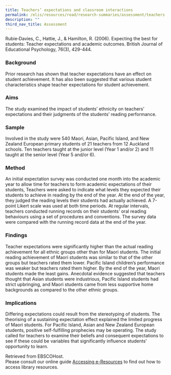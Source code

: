 ```yaml
---
title: Teachers’ expectations and classroom interactions
permalink: /elis/resources/read/research-summaries/assessment/teachers-expectations-and-classroom-interactions/
description: ""
third_nav_title: Assessment
---
```


Rubie‐Davies, C., Hattie, J., & Hamilton, R. (2006). Expecting the best for students: Teacher expectations and academic outcomes. British Journal of Educational Psychology, 76(3), 429-444.

### Background

Prior research has shown that teacher expectations have an effect on student achievement. It has also been suggested that various student characteristics shape teacher expectations for student achievement.

### Aims

The study examined the impact of students’ ethnicity on teachers’ expectations and their judgments of the students’ reading performance. 

### Sample

Involved in the study were 540 Maori, Asian, Pacific Island, and New Zealand European primary students of 21 teachers from 12 Auckland schools. Ten teachers taught at the junior level (Year 1 and/or 2) and 11 taught at the senior level (Year 5 and/or 6).

### Method

An initial expectation survey was conducted one month into the academic year to allow time for teachers to form academic expectations of their students, Teachers were asked to indicate what levels they expected their students to achieve in reading by the end of the year. At the end of the year, they judged the reading levels their students had actually achieved. A 7-point Likert scale was used at both time periods. At regular intervals, teachers conducted running records on their students’ oral reading behaviours using a set of procedures and conventions. The survey data were compared with the running record data at the end of the year.

### Findings

Teacher expectations were significantly higher than the actual reading achievement for all ethnic groups other than for Maori students. The initial reading achievement of Maori students was similar to that of the other groups but teachers rated them lower. Pacific Island children’s performance was weaker but teachers rated them higher. By the end of the year, Maori students made the least gains. Anecdotal evidence suggested that teachers thought that Asian students were industrious, Pacific Island students had strict upbringing, and Maori students came from less supportive home backgrounds as compared to the other ethnic groups.

### Implications

Differing expectations could result from the stereotyping of students. The theorising of a sustaining expectation effect explained the limited progress of Maori students. For Pacific Island, Asian and New Zealand European students, positive self-fulfilling prophecies may be operating. The study called for teachers to examine their beliefs and consequent expectations to see if these could be variables that significantly influence students’ opportunity to learn.

Retrieved from EBSCOHost.  
Please consult our online guide [Accessing e-Resources](https://academyofsingaporeteachers-moe-edu-sg-admin.cwp-stg.sg/docs/librariesprovider2/resouces-docs/accessing-e-resources.pdf?sfvrsn=669bb0ad_2) to find out how to access library resources.